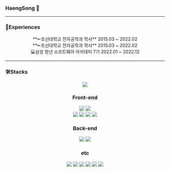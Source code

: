 ### HaengSong 👋

<hr />

### 🎈Experiences

<div align="center">**✏조선대학교 전자공학과 학사** 2015.03 ~ 2022.02</div>

<center>**✏조선대학교 전자공학과 학사** 2015.03 ~ 2022.02</center>

<div align="center">💻삼성 청년 소프트웨어 아카데미 7기 2022.01 ~ 2022.12</div>



<hr />

### 🛠Stacks



<p align="center">
 <img src="http://mazassumnida.wtf/api/v2/generate_badge?boj=haengsong"/>
</p>









### <center>**Front-end**</center>



<div align="center"><img src="https://img.shields.io/badge/JavaScript-F7DF1E?style=for-the-badge&logo=JavaScript&logoColor=white"/>
    <img src="https://img.shields.io/badge/Sass-CC6699?style=for-the-badge&logo=Sass&logoColor=white">
</div>

<div align="center"><img src="https://img.shields.io/badge/React-61DAFB?style=for-the-badge&logo=React&logoColor=white">
    <img src="https://img.shields.io/badge/Vue.js-4FC08D?style=for-the-badge&logo=Vue.js&logoColor=white">
    <img src="https://img.shields.io/badge/Next.js-000000?style=for-the-badge&logo=Next.js&logoColor=white">
    <img src="https://img.shields.io/badge/TypeScript-3178C6?style=for-the-badge&logo=TypeScript&logoColor=white">


### <center>**Back-end**</center>

<div align="center"><img src="https://img.shields.io/badge/Python-3776AB?style=for-the-badge&logo=Python&logoColor=white">
    <img src="https://img.shields.io/badge/Django-092E20?style=for-the-badge&logo=Django&logoColor=white">
</div>


### <center>**e**tc</center>

<div align="center"><img src="https://img.shields.io/badge/GitHub-181717?style=for-the-badge&logo=GitHub&logoColor=white"/> <img src="https://img.shields.io/badge/GitLab-FC6D26?style=for-the-badge&logo=GitLab&logoColor=white"/> <img src="https://img.shields.io/badge/Jira-0052CC?style=for-the-badge&logo=Jira&logoColor=white"/> <img src="https://img.shields.io/badge/Jenkins-D24939?style=for-the-badge&logo=Jenkins&logoColor=white"/> <img src="https://img.shields.io/badge/Docker-2496ED?style=for-the-badge&logo=Docker&logoColor=white"/> <img src="https://img.shields.io/badge/NGINX-009639?style=for-the-badge&logo=NGINX&logoColor=white"/></div>









